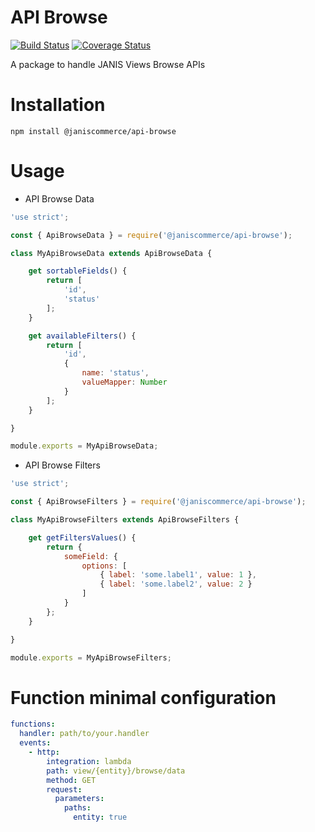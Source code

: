# API Browse

[![Build Status](https://travis-ci.org/janis-commerce/api-browse.svg?branch=master)](https://travis-ci.org/janis-commerce/api-browse)
[![Coverage Status](https://coveralls.io/repos/github/janis-commerce/api-browse/badge.svg?branch=master)](https://coveralls.io/github/janis-commerce/api-browse?branch=master)

A package to handle JANIS Views Browse APIs

# Installation

```
npm install @janiscommerce/api-browse
```

# Usage

- API Browse Data
```js
'use strict';

const { ApiBrowseData } = require('@janiscommerce/api-browse');

class MyApiBrowseData extends ApiBrowseData {

	get sortableFields() {
		return [
			'id',
			'status'
		];
	}

	get availableFilters() {
		return [
			'id',
			{
				name: 'status',
				valueMapper: Number
			}
		];
	}

}

module.exports = MyApiBrowseData;
```

- API Browse Filters
```js
'use strict';

const { ApiBrowseFilters } = require('@janiscommerce/api-browse');

class MyApiBrowseFilters extends ApiBrowseFilters {

	get getFiltersValues() {
		return {
			someField: {
				options: [
					{ label: 'some.label1', value: 1 },
					{ label: 'some.label2', value: 2 }
				]
			}
		};
	}

}

module.exports = MyApiBrowseFilters;
```

# Function minimal configuration

```yml
functions:
  handler: path/to/your.handler
  events:
    - http:
        integration: lambda
        path: view/{entity}/browse/data
        method: GET
        request:
          parameters:
            paths:
              entity: true
```